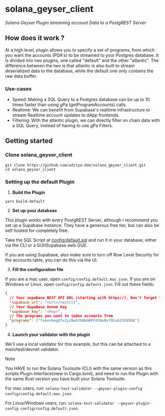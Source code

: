 # solana_geyser_client

*Solana Geyser Plugin streaming account Data to a PostgREST Server*

## How does it work ?
At a high level, plugin allows you to specify a set of programs, from which you want the accounts (PDA's) to be streamed to your Postgres database.
It is divided into two plugins, one called "default" and the other "atlantic".
The difference between the two is that atlantic is also built to stream deserialized data to the database, while the default one only contains the raw data buffer.

### Use-cases

- Speed: Making a SQL Query to a Postgres database can be up to 10 times faster than using gPa (getProgramAccounts) calls.
- Realtime: We can benefit from Supabase's realtime infrastructure to stream Realtime account updates to dApp frontends.
- Filtering: With the atlantic plugin, we can directly filter on chain data with a SQL Query, instead of having to use gPa Filters.



## Getting started

### Clone solana_geyser_client

```
git clone https://github.com/aditya-dom/solana_geyser_client.git
cd solana_geyser_client
```

### Setting up the default Plugin

1. __Build the Plugin__

```
yarn build-default
```

2. __Set up your database__

This plugin works with every PostgREST Server, although i recommend you set up a Supabase instance. They have a generous free tier, but can also be self hosted for completely free.

Take the SQL Script at [config/default.sql](https://github.com/nautilus-project/waverider/blob/main/config/default.sql) and run it in your database, either via the CLI or a GUI(Supabase web GUI).

If you are using Supabase, also make sure to turn off Row Level Security for the accounts table, you can do this via the UI.

3. __Fill the configuration file__

If you are a mac user, open `config/config.default.mac.json`. If you are on Windows or Linux, open `config/config.default.json`.
Fill out these fields:

```json
{
  // Your supabase REST API URL (starting with https//). Don't forget the /rest/v1 at the end
  "supabase_url": "<url>/rest/v1",
  // Your Supabase Annon Key
  "supabase_key": "<key>",
  // The programs you want to index accounts from
  "programs": ["TokenkegQfeZyiNwAJbNbGKPFXCWuBvf9Ss623VQ5DA"]
}
```

4. __Launch your validator with the plugin__

We'll use a local validator for this example, but this can be attached to a main/test/devnet validator.


> [!NOTE]
> You HAVE to run the Solana Toolsuite (CLI) with the same version as this scripts Plugin Interface(view in Cargo.toml), and need to run the Plugin with the same Rust version you have built your Solana Toolsuite.


For mac users, run: `solana-test-validator --geyser-plugin-config config/config.default.mac.json`.

For Linux/Windows users, run: `solana-test-validator --geyser-plugin-config config/config.default.json`.


